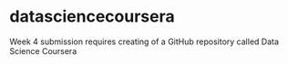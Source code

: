 # datasciencecoursera
Week 4 submission requires creating of a GitHub repository called Data Science Coursera
